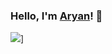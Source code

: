 ### Hello, I'm [Aryan](https://github.com/aryankhatana01)! 👋

<!--
**aryankhatana01/aryankhatana01** is a ✨ _special_ ✨ repository because its `README.md` (this file) appears on your GitHub profile.

Here are some ideas to get you started:

- 🔭 I’m currently working on ...
- 🌱 I’m currently learning ...
- 👯 I’m looking to collaborate on ...
- 🤔 I’m looking for help with ...
- 💬 Ask me about ...
- 📫 How to reach me: ...
- 😄 Pronouns: ...
- ⚡ Fun fact: ...
-->
[![](https://visitcount.itsvg.in/api?id=aryankhatana01&label=Profile%20Views&color=0&icon=0&pretty=false)](https://visitcount.itsvg.in)]
